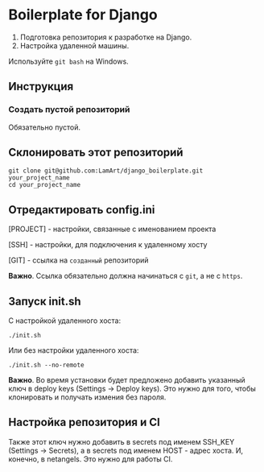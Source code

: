 # Boilerplate for Django

1. Подготовка репозитория к разработке на Django.
2. Настройка удаленной машины.

Используйте `git bash` на Windows.

## Инструкция
### Создать пустой репозиторий
Обязательно пустой.

## Склонировать этот репозиторий
```
git clone git@github.com:LamArt/django_boilerplate.git your_project_name
cd your_project_name
```

## Отредактировать config.ini
[PROJECT] - настройки, связанные с именованием проекта

[SSH] - настройки, для подключения к удаленному хосту

[GIT] - ссылка на `созданный` репозиторий

**Важно**. Ссылка обязательно должна начинаться с `git`, а не с `https`.

## Запуск init.sh
С настройкой удаленного хоста:
```
./init.sh
```
Или без настройки удаленного хоста:
```
./init.sh --no-remote
```
**Важно**. Во время установки будет предложено добавить указанный ключ в deploy keys (Settings -> Deploy keys). Это нужно для того, чтобы клонировать и получать измения без пароля.

## Настройка репозитория и CI
Также этот ключ нужно добавить в secrets под именем SSH_KEY (Settings -> Secrets), а в secrets под именем HOST - адрес хоста. И, конечно, в netangels. Это нужно для работы CI.  
